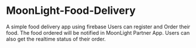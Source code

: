 # MoonLight-Food-Delivery
A simple food delivery app using firebase
Users can register and Order their food. The food ordered will be notified in MoonLight Partner App. Users can also get the realtime status of their order.
